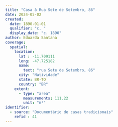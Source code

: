 ```yaml
---
title: "Casa à Rua Sete de Setembro, 86"
date: 2024-05-02
created:
  date: 1890-01-01
  qualifier: "c. "
  display_date: "c. 1890"
author: Eduarda Santana
coverage:
  spatial:
    location:
      lat : -11.709111
      long: -47.725182
      name: 
        text: "rua Sete de Setembro, 86"
      city: "Natividade"
      state: BR-TO
      country: "BR"
    extent:
      - type: "area"
        measurements: 111.22
        unit: "m²"
identifier:
  - source: "Documentário de casas tradicionais"
    refid : 41
---
```

